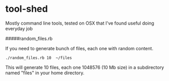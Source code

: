 tool-shed
=========

Mostly command line tools, tested on OSX that I've found useful doing everyday job

#####random_files.rb

If you need to generate bunch of files, each one with random content.

````
./random_files.rb 10  ~/files
````

This will generate 10 files, each one 1048576 (10 Mb size) in a subdirectory named "files" in your home directory.